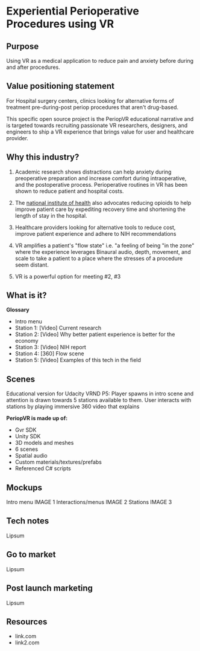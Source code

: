Experiential Perioperative Procedures using VR
===

Purpose
---
Using VR as a medical application to reduce pain and anxiety before during and after procedures. 

Value positioning statement
---

For Hospital surgery centers, clinics looking for alternative forms of treatment pre-during-post periop procedures that aren't drug-based.

This specific open source project is the PeriopVR educational narrative and is targeted towards recruiting passionate VR researchers, designers, and engineers to ship a VR experience that brings value for user and healthcare provider.

Why this industry? 
---

1) Academic research shows distractions can help anxiety during preoperative preparation and increase comfort during intraoperative, and the postoperative process. Perioperative routines in VR has been shown to reduce patient and hospital costs. 

2) The [national institute of health](link.com) also advocates reducing opioids to help improve patient care by expediting recovery time and shortening the length of stay in the hospital.  

3) Healthcare providers looking for alternative tools to reduce cost, improve patient experience and adhere to NIH recommendations

4) VR amplifies a patient's "flow state" i.e. "a feeling of being "in the zone" where the experience leverages Binaural audio, depth, movement, and scale to take a patient to a place where the stresses of a procedure seem distant. 

5) VR is a powerful option for meeting #2, #3


What is it?
---

**Glossary**

* Intro menu
 * Station 1: [Video] Current research
 * Station 2: [Video] Why better patient experience is better for the economy
 * Station 3: [Video] NIH report
 * Station 4: [360] Flow scene
 * Station 5: [Video] Examples of this tech in the field

Scenes
---

Educational version for Udacity VRND P5: Player spawns in intro scene and attention is drawn towards 5 stations available to them. User interacts with stations by playing immersive 360 video that explains 

**PeriopVR is made up of:**

* Gvr SDK
* Unity SDK
 * 3D models and meshes
 * 6 scenes
 * Spatial audio
 * Custom materials/textures/prefabs
* Referenced C# scripts


Mockups
---

Intro menu
IMAGE 1 
Interactions/menus
IMAGE 2
Stations
IMAGE 3


Tech notes
---

Lipsum 

Go to market
--- 

Lipsum

Post launch marketing
---

Lipsum



Resources 
---

* link.com
* link2.com 

